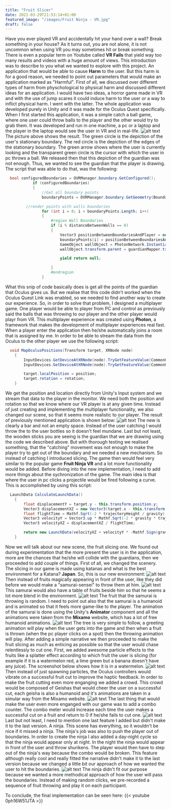 ```yaml
---
title: "Fruit Slicer"
date: 2021-03-29T21:53:14+01:00
featured_image: "/images/Fruit Ninja - VR.jpg"
draft: false
---
```


Have you ever played VR and accidentally hit your hand over a wall? Break something in your house?
As it turns out, you are not alone, it is not uncommon when using VR you may sometimes hit or break something. There is even a popular term on Youtube called **VR Fails** that yield way too many results and videos with a huge amount of views.
This introduction was to describe to you what we wanted to explore with this project. An application that would be able to cause **Harm** to the user.
But this harm is for a good reason, we needed to point out parameters that would make an application marked as "Harmful".
First of all, we discussed over different types of harm from physchological to physical harm and discussed different ideas for an application.
I would have two ideas, a horror game made in VR and with the use of jump scares it could induce harm to the user or a way to inflict physical harm. I went with the latter.
The whole application was developed purely in Unity and it was made for the Oculus Quest specifically.
When I first started this application, it was a simple catch a ball game, where one user could throw balls to the player and the other would try to grab them.
It was developed and run in one machine, a pc or a laptop and the player in the laptop would see the user in VR and in real-life.
![alt text](https://raw.githubusercontent.com/petrosKon/Kontrazis/master/static/images/Catch-A-Ball%20Game%20Simple.PNG)
The picture above shows the result. The green circle is the depiction of the user's stationary boundary. The red circle is the depiction of the edges of the stationary boundary. The green arrow shows where the user is currently looking and the transparent green circle is the cursor with which the user in pc throws a ball.
We released then that this depiction of the guardian was not enough. Thus, we wanted to see the guardian that the player is drawing.
The script that was able to do that, was the following:
```C#
  bool configuredBoundaries = OVRManager.boundary.GetConfigured();
            if (configuredBoundaries)
            {
                //Get all boundary points
                boundaryPoints = OVRManager.boundary.GetGeometry(BoundaryType.OuterBoundary);

		 //render points with walls boundaries
                for (int i = 0; i < boundaryPoints.Length; i++)
                {
                    #region Wall Boundaries
                    if (i % distanceBetweenWalls == 0)
                    {
                        Vector3 positionBetweenBoundariesAndPlayer = new Vector3(boundaryPoints[i].x + spawnedVRPlayer.transform.position.x, 1f, boundaryPoints[i].z + spawnedVRPlayer.transform.position.z);
                        boundaryPoints[i] = positionBetweenBoundariesAndPlayer;
                        GameObject wallObject = PhotonNetwork.Instantiate("Wall Object", boundaryPoints[i], Quaternion.identity) as GameObject;
                        wallObject.transform.parent = guardianMapper.transform;

                        yield return null;

                    }
                    #endregion
                }
```
What this snip of code basically does is get all the points of the guardian that Oculus gives us. But we realise that this code didn't worked when the Oculus Quest Link was enabled, so we needed to find another way to create our experience. 
So, in order to solve that problem, I designed a multiplayer game. One player would be able to player from PC and control as previously said the balls that was throwing to our player and the other player would playr from VR.
This multiplayer experience was created using **Photon**, a framework that makes the development of multiplayer experiences real fast.
When a player enter the application then he/she automatically joins a room that is assigned by me. In order to be able to stream the data from the Oculus to the other player we use the following script:
```C#
  void MapOculusPositions(Transform target, XRNode node)
    {
        InputDevices.GetDeviceAtXRNode(node).TryGetFeatureValue(CommonUsages.devicePosition, out Vector3 position);
        InputDevices.GetDeviceAtXRNode(node).TryGetFeatureValue(CommonUsages.deviceRotation, out Quaternion rotation);

        target.localPosition = position;
        target.rotation = rotation;
    }
```
We get the position and location directly from Unity's Input system and we stream that data to the player in the monitor. We need both the position and rotation so that we know where our VR player is at any given time.
Instead of just creating and implementing the multiplayer functionality, we also changed our scene, so that it seems more realistic to our player.
The result of previously mentioned application is shown below:
![alt text](https://raw.githubusercontent.com/petrosKon/Kontrazis/master/static/images/Catch-A-Bottle.PNG)
The new is clearly a bar and not an empty space. Instead of the user catching I would throw the to the user bottles so it doesn't feel mundane. Last but not least, the wooden sticks you are seeing is the guardian that we are drawing using the code we described above.
But with thorough testing we realised something, that the "catching" movement was not enough to make the player try to get out of the boundary and we needed a new mechanism.
So instead of catching I introduced slicing. The game then would feel very similar to the popular game **Fruit Ninja VR** and a lot more functionality would be added.
Before diving into the new implementation, I need to add more things about the sychronization of the game. The main idea is that where the user in pc clicks a projectile would be fired following a curve. This is accomplished by using this script:
```C#
  LaunchData CalculateLaunchData()
    {
        float displacementY = target.y - this.transform.position.y;
        Vector3 displacementXZ = new Vector3(target.x - this.transform.position.x, 0, target.z - this.transform.position.z);
        float flightTime = Mathf.Sqrt(-2 * trajectoryHeight / gravity) + Mathf.Sqrt(2 * (displacementY - trajectoryHeight) / gravity);
        Vector3 velocityY = Vector3.up * Mathf.Sqrt(-2 * gravity * trajectoryHeight);
        Vector3 velocityXZ = displacementXZ / flightTime;

        return new LaunchData(velocityXZ + velocityY * -Mathf.Sign(gravity), flightTime);
    }
```
Now we will talk about our new scene, the fruit slicing one. We found out during experimentation that the more present the user is in the application, more are the chances that he/she will collide with the guardians, then we proceeded to add couple of things.
First of all, we changed the scenery. The slicing in our game is made using katanas and what is the best environment for a Katana? **Japan**. So, this is our new environment:
![alt text](https://raw.githubusercontent.com/petrosKon/Kontrazis/master/static/images/Fruit%20Ninja%20-%20Environment.PNG)
Then instead of fruits magically appearing in front of the user, like they did before we would make a "samurai-sensei" to throw them at him.
![alt text](https://raw.githubusercontent.com/petrosKon/Kontrazis/master/static/images/Fruit%20Ninja%20-%20Samurai.PNG)
This samurai would also have a table of fruits beside him so that he seems a lot more blend in the environment.
![alt text](https://raw.githubusercontent.com/petrosKon/Kontrazis/master/static/images/Fruit%20Ninja%20-%20Samurai%20%2B%20Table%20of%20fruits.PNG)
The fruit that the samurai is throwing is random. I need to point out also that the samurai is a humanoid and is animated so that it feels more game-like to the player.
The animation of the samurai is done using the Unity's **Animator** component and all the animations were taken from the **Mixamo** website, which has a lot of free humanoid animations.
![alt text](https://raw.githubusercontent.com/petrosKon/Kontrazis/master/static/images/Fruit%20Ninja%20-%20Samurai%20Animation%20Tree.PNG)
The tree is very simple to follow, a greeting animation will play when the user gets into the game and then when a fruit is thrown (when the pc player clicks on a spot) then the throwing animation will play.
After adding a simple narrative we then proceeded to make the fruit slicing as much as enticing as possible so that the user would chase relentlessly to cut one.
First, we added awesome particle effects to the fruits like a splatter effect according to which fruit the user is slicing (for example if it is a watermelon red, a lime green but a banana doesn't have any juice). The screenshot below shows how it is in a watermelon.
![alt text](https://raw.githubusercontent.com/petrosKon/Kontrazis/master/static/images/Fruit%20Ninja%20-%20Watermelon%20Particle%20Effects.PNG)
Then instead of just spawning particles, the Oculus controllers would vibrate on a successful fruit cut to improve the haptic feedback.
In order to make the fruit cutting even more enganging we added a crowd. This crowd would be composed of Geishas that would cheer the user on a successful cut, each geisha is also a humanoid and it's animations are taken in a simular way from the Mixamo website.
![alt text](https://raw.githubusercontent.com/petrosKon/Kontrazis/master/static/images/Fruit%20Ninja%20-%20Geishas.PNG)
The last thing that would make the user even more enganged with our game was to add a combo counter. The combo meter would increase each time the user makes a successful cut on a fruit and return to 0 if he/she fails to cut one.
![alt text](https://raw.githubusercontent.com/petrosKon/Kontrazis/master/static/images/Fruit%20Ninja%20-%20Combo%20Counter.PNG)
Last but not least, I need to mention one last feature I added but didn't make it to the last version. A ninja. This scene has everything, so it wouldn't be nice if it missed a ninja. The ninja's job was also to push the player out of boundaries.
In order to create the ninja I also added a day-night cycle so that the ninja would appear only at night.
In the night the ninja would appear in front of the user and throw shurikens. The player would then have to step out of the ninja's way because the combo would be broken. This feature although really cool and really fitted the narrative didn't make it to the last version because we changed a little bit our approach of how we wanted the user to hit the boundaries.
![alt text](https://raw.githubusercontent.com/petrosKon/Kontrazis/master/static/images/Fruit%20Ninja%20-%20Ninja.PNG)
The ninja didn't fit our purpose because we wanted a more methodical approach of how the user will pass the boundaries. Instead of making random clicks, we pre-recorded a sequence of fruit throwing and play it on each participant.

To conclude, the final implementation can be seen here: 
{{< youtube 0ph16W51JTA >}}






